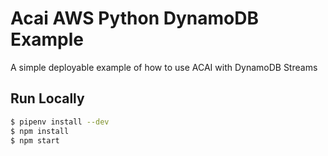 # Acai AWS Python DynamoDB Example

A simple deployable example of how to use ACAI with DynamoDB Streams

## Run Locally

```bash
$ pipenv install --dev
$ npm install
$ npm start
```